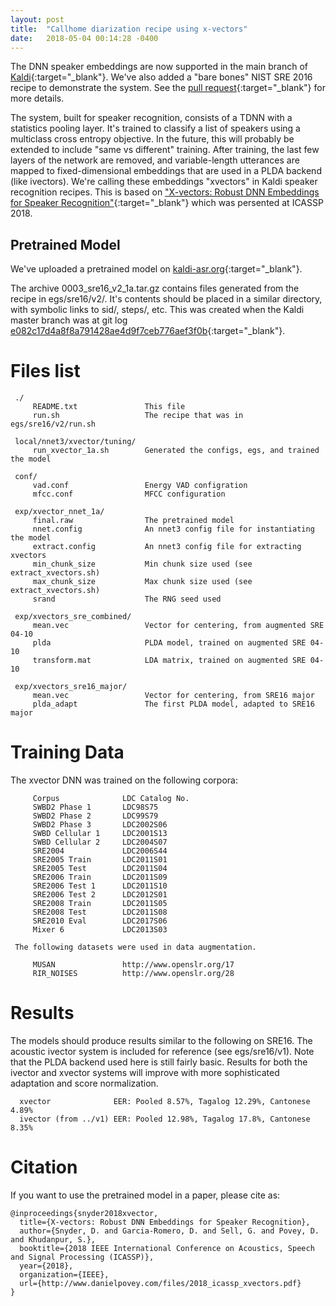 ```yaml
---
layout: post
title:  "Callhome diarization recipe using x-vectors"
date:   2018-05-04 00:14:28 -0400
---
```

The DNN speaker embeddings are now supported in the main branch of [Kaldi][kaldi]{:target="_blank"}.
We've also added a "bare bones" NIST SRE 2016 recipe to demonstrate the system.
See the [pull request][xvector-pr]{:target="_blank"} for more details.

The system, built for speaker recognition, consists of a TDNN with a statistics pooling layer.
It's trained to classify a list of speakers using a multiclass cross entropy objective.
In the future, this will probably be extended to include "same vs different" training.
After training, the last few layers of the network are removed,
and variable-length utterances are mapped to fixed-dimensional embeddings that are used in a PLDA backend (like ivectors).
We're calling these embeddings "xvectors" in Kaldi speaker recognition recipes.
This is based on ["X-vectors: Robust DNN Embeddings for Speaker Recognition"][ICASSP2018]{:target="_blank"} which
was persented at ICASSP 2018.

Pretrained Model
--------
We've uploaded a pretrained model on [kaldi-asr.org][pretrained-model]{:target="_blank"}.

The archive 0003_sre16_v2_1a.tar.gz contains files generated from the recipe in egs/sre16/v2/.
It's contents should be placed in a similar directory, with symbolic links to
sid/, steps/, etc. This was created when the Kaldi master branch was at git
log [e082c17d4a8f8a791428ae4d9f7ceb776aef3f0b][commit-id]{:target="_blank"}.


# Files list

```
 ./
     README.txt               This file
     run.sh                   The recipe that was in egs/sre16/v2/run.sh

 local/nnet3/xvector/tuning/
     run_xvector_1a.sh        Generated the configs, egs, and trained the model

 conf/
     vad.conf                 Energy VAD configration
     mfcc.conf                MFCC configuration

 exp/xvector_nnet_1a/
     final.raw                The pretrained model
     nnet.config              An nnet3 config file for instantiating the model
     extract.config           An nnet3 config file for extracting xvectors
     min_chunk_size           Min chunk size used (see extract_xvectors.sh)
     max_chunk_size           Max chunk size used (see extract_xvectors.sh)
     srand                    The RNG seed used

 exp/xvectors_sre_combined/
     mean.vec                 Vector for centering, from augmented SRE 04-10
     plda                     PLDA model, trained on augmented SRE 04-10
     transform.mat            LDA matrix, trained on augmented SRE 04-10

 exp/xvectors_sre16_major/
     mean.vec                 Vector for centering, from SRE16 major
     plda_adapt               The first PLDA model, adapted to SRE16 major
```
# Training Data

The xvector DNN was trained on the following corpora:

```
     Corpus              LDC Catalog No.
     SWBD2 Phase 1       LDC98S75
     SWBD2 Phase 2       LDC99S79
     SWBD2 Phase 3       LDC2002S06
     SWBD Cellular 1     LDC2001S13
     SWBD Cellular 2     LDC2004S07
     SRE2004             LDC2006S44
     SRE2005 Train       LDC2011S01
     SRE2005 Test        LDC2011S04
     SRE2006 Train       LDC2011S09
     SRE2006 Test 1      LDC2011S10
     SRE2006 Test 2      LDC2012S01
     SRE2008 Train       LDC2011S05
     SRE2008 Test        LDC2011S08
     SRE2010 Eval        LDC2017S06
     Mixer 6             LDC2013S03

 The following datasets were used in data augmentation.

     MUSAN               http://www.openslr.org/17
     RIR_NOISES          http://www.openslr.org/28
```

# Results

The models should produce results similar to the following on SRE16.
The acoustic ivector system is included for reference (see egs/sre16/v1).
Note that the PLDA backend used here is still fairly basic.  Results for both
the ivector and xvector systems will improve with more sophisticated adaptation
and score normalization.
```
  xvector              EER: Pooled 8.57%, Tagalog 12.29%, Cantonese 4.89%
  ivector (from ../v1) EER: Pooled 12.98%, Tagalog 17.8%, Cantonese 8.35%
```


# Citation

 If you want to use the pretrained model in a paper, please cite as:

```
@inproceedings{snyder2018xvector,
  title={X-vectors: Robust DNN Embeddings for Speaker Recognition},
  author={Snyder, D. and Garcia-Romero, D. and Sell, G. and Povey, D. and Khudanpur, S.},
  booktitle={2018 IEEE International Conference on Acoustics, Speech and Signal Processing (ICASSP)},
  year={2018},
  organization={IEEE},
  url={http://www.danielpovey.com/files/2018_icassp_xvectors.pdf}
}
```

[kaldi]: http://kaldi-asr.org/
[callhome_diarization_v1]: https://github.com/kaldi-asr/kaldi/tree/master/egs/callhome_diarization/v1 
[callhome_diarization_v2]: https://github.com/kaldi-asr/kaldi/tree/master/egs/callhome_diarization/v2
[xvector-pr]: https://github.com/kaldi-asr/kaldi/pull/2391
[ICASSP2018]: http://www.danielpovey.com/files/2018_icassp_xvectors.pdf
[xvector-pr]: https://github.com/kaldi-asr/kaldi/pull/1896/
[pretrained-model]: http://kaldi-asr.org/models.html
[commit-id]: https://github.com/kaldi-asr/kaldi/commit/080129e97a7effccc48a2234b1fc9f511ce52d57
